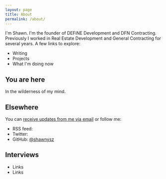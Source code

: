 ```yaml
---
layout: page
title: About
permalink: /about/
---
```


I'm Shawn. I'm the founder of DEFiNE Development and DFN Contracting. Previously I worked in Real Estate Development and General Contracting for several years. A few links to explore:

- Writing
- Projects
- What I'm doing now

## You are here

In the wilderness of my mind.

## Elsewhere

You can [receive updates from me via email](https://stephango.com/subscribe) or follow me:

- RSS feed: 
- Twitter: 
- GitHub: [@shawnysz](https://github.com/shawnysz)

## Interviews

- Links
- Links




[jekyll-organization]: https://github.com/jekyll
